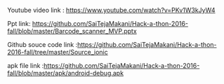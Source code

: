 Youtube video link : https://www.youtube.com/watch?v=PKv1W3kJyW4 

Ppt link: https://github.com/SaiTejaMakani/Hack-a-thon-2016-fall/blob/master/Barcode_scanner_MVP.pptx

Github souce code link :https://github.com/SaiTejaMakani/Hack-a-thon-2016-fall/tree/master/Source_ionic

apk file link :https://github.com/SaiTejaMakani/Hack-a-thon-2016-fall/blob/master/apk/android-debug.apk


